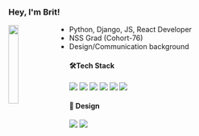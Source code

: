 
<div>
<h3>Hey, I'm Brit!</h3>
  <img src="https://64.media.tumblr.com/b0577c5b208ec8ec228f71bcd912fdf2/ddbedc38c291e48f-eb/s1280x1920/b2254a1e225f31d6ae25ce25ea2603bcda25cbae.gif" style="float: left; margin: 0 20px 20px 0;" width="20%">  
</div>

<ul>
  <li>Python, Django, JS, React Developer</li>
  <li>NSS Grad (Cohort-76)</li>
  <li>Design/Communication background</li>
</ul>

<h4 align="left">🛠Tech Stack</h4>
<p>
<img src="https://img.shields.io/badge/Python-FFD43B?style=for-the-badge&logo=python&logoColor=blue" />
<img src="https://img.shields.io/badge/Django-092E20?style=for-the-badge&logo=django&logoColor=green" />
<img src="https://img.shields.io/badge/JavaScript-323330?style=for-the-badge&logo=javascript&logoColor=F7DF1E" />
<img src="https://img.shields.io/badge/next%20js-000000?style=for-the-badge&logo=nextdotjs&logoColor=white" />
<img src="https://img.shields.io/badge/React-20232A?style=for-the-badge&logo=react&logoColor=61DAFB" />

<img src="https://img.shields.io/badge/HTML5-E34F26?style=for-the-badge&logo=html5&logoColor=white" />
</p>

<h4 align="left">🎨 Design</h4>
<p>
<img src="https://img.shields.io/badge/Adobe%20Illustrator-FF9A00?style=for-the-badge&logo=adobe%20illustrator&logoColor=white" />
<img src="https://img.shields.io/badge/Adobe%20Photoshop-31A8FF?style=for-the-badge&logo=Adobe%20Photoshop&logoColor=black" />
</p>

